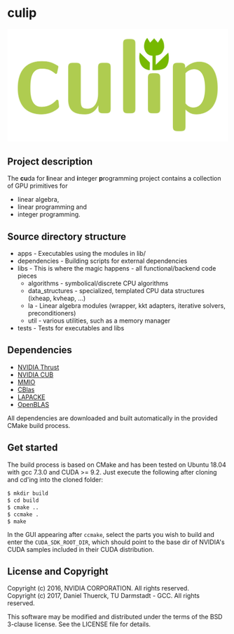 # culip

![culip logo](doc/logo.png)

## Project description
The **cu**da for **l**inear and **i**nteger **p**rogramming project contains
a collection of GPU primitives for
* linear algebra,
* linear programming and
* integer programming.

## Source directory structure
* apps - Executables using the modules in lib/
* dependencies - Building scripts for external dependencies
* libs - This is where the magic happens - all functional/backend code pieces
  * algorithms - symbolical/discrete CPU algorithms
  * data_structures - specialized, templated CPU data structures (ixheap, kvheap, ...)
  * la - Linear algebra modules (wrapper, kkt adapters, iterative solvers, preconditioners)
  * util - various utilities, such as a memory manager
* tests - Tests for executables and libs

## Dependencies
* [NVIDIA Thrust](https://developer.nvidia.com/thrust)
* [NVIDIA CUB](https://nvlabs.github.io/cub/)
* [MMIO](https://math.nist.gov/MatrixMarket/)
* [CBlas](https://www.netlib.org/blas/)
* [LAPACKE](http://www.netlib.org/lapack/lapacke.html)
* [OpenBLAS](https://www.openblas.net/)

All dependencies are downloaded and built automatically in the provided CMake build process.

## Get started
The build process is based on CMake and has been tested on Ubuntu 18.04 with gcc 7.3.0 and CUDA >= 9.2.
Just execute the following after cloning and cd'ing into the cloned folder:
```
$ mkdir build
$ cd build
$ cmake ..
$ ccmake .
$ make
```

In the GUI appearing after `ccmake`, select the parts you wish to build and enter the `CUDA_SDK_ROOT_DIR`, which
should point to the base dir of NVIDIA's CUDA samples included in their CUDA distribution.

## License and Copyright
Copyright (c) 2016, NVIDIA CORPORATION. All rights reserved. <br />
Copyright (c) 2017, Daniel Thuerck, TU Darmstadt - GCC. All rights reserved.

This software may be modified and distributed under the terms
of the BSD 3-clause license. See the LICENSE file for details.
